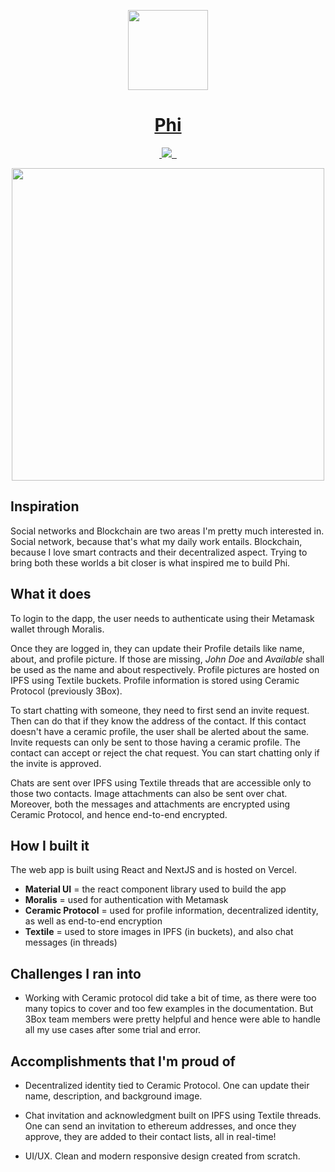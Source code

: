 <p align="center">
  <a href="https://connect-phi.vercel.app/" target="_blank">
    <img src="https://i.imgur.com/EUlj7up.png" height="128">
    <h1 align="center">Phi</h1>
  </a>
</p>

<p align="center">
  <a aria-label="GitHub Release" href="https://github.com/robin-thomas/phi/releases" target="_blank">
    <img alt="" src="https://img.shields.io/github/v/release/robin-thomas/phi?labelColor=000&sort=semver&style=for-the-badge">
  </a>
  <a aria-label="Last Modified" href="https://github.com/robin-thomas/phi/releases" target="_blank">
    <img src="https://img.shields.io/github/release-date/robin-thomas/phi?style=for-the-badge&labelColor=000">
  </a>
  <a aria-label="License" href="https://github.com/robin-thomas/phi/blob/main/LICENSE" target="_blank">
    <img alt="" src="https://img.shields.io/npm/l/next.svg?style=for-the-badge&labelColor=000">
  </a>
  <a aria-label="Join the community on GitHub" href="https://github.com/ipfs/community/discussions/717" target="_blank">
    <img alt="" src="https://img.shields.io/badge/Join%20the%20community-blueviolet.svg?style=for-the-badge&labelColor=0000&logo=github&logoWidth=20">
  </a>
</p>

<p align="center">
  <img src="https://i.imgur.com/Q3Uu0Uo.png" height="500" />
</p>

## Inspiration
Social networks and Blockchain are two areas I'm pretty much interested in. Social network, because that's what my daily work entails. Blockchain, because I love smart contracts and their decentralized aspect. Trying to bring both these worlds a bit closer is what inspired me to build Phi.

## What it does

To login to the dapp, the user needs to authenticate using their Metamask wallet through Moralis.

Once they are logged in, they can update their Profile details like name, about, and profile picture. If those are missing, *John Doe* and *Available* shall be used as the name and about respectively. Profile pictures are hosted on IPFS using Textile buckets. Profile information is stored using Ceramic Protocol (previously 3Box).

To start chatting with someone, they need to first send an invite request. Then can do that if they know the address of the contact. If this contact doesn't have a ceramic profile, the user shall be alerted about the same. Invite requests can only be sent to those having a ceramic profile. The contact can accept or reject the chat request. You can start chatting only if the invite is approved.

Chats are sent over IPFS using Textile threads that are accessible only to those two contacts. Image attachments can also be sent over chat. Moreover, both the messages and attachments are encrypted using Ceramic Protocol, and hence end-to-end encrypted.

## How I built it

The web app is built using React and NextJS and is hosted on Vercel.

* **Material UI** = the react component library used to build the app
* **Moralis** = used for authentication with Metamask
* **Ceramic Protocol** = used for profile information, decentralized identity, as well as end-to-end encryption
* **Textile** = used to store images in IPFS (in buckets), and also chat messages (in threads)

## Challenges I ran into

* Working with Ceramic protocol did take a bit of time, as there were too many topics to cover and too few examples in the documentation. But 3Box team members were pretty helpful and hence were able to handle all my use cases after some trial and error.

## Accomplishments that I'm proud of

* Decentralized identity tied to Ceramic Protocol. One can update their name, description, and background image.

* Chat invitation and acknowledgment built on IPFS using Textile threads. One can send an invitation to ethereum addresses, and once they approve, they are added to their contact lists, all in real-time!

* UI/UX. Clean and modern responsive design created from scratch.
